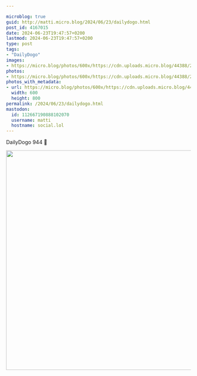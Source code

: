 ```yaml
---

microblog: true
guid: http://matti.micro.blog/2024/06/23/dailydogo.html
post_id: 4167015
date: 2024-06-23T19:47:57+0200
lastmod: 2024-06-23T19:47:57+0200
type: post
tags:
- "DailyDogo"
images:
- https://micro.blog/photos/600x/https://cdn.uploads.micro.blog/44388/2024/0ff66a84f1ad42b291917edf03b6642c.jpg
photos:
- https://micro.blog/photos/600x/https://cdn.uploads.micro.blog/44388/2024/0ff66a84f1ad42b291917edf03b6642c.jpg
photos_with_metadata:
- url: https://micro.blog/photos/600x/https://cdn.uploads.micro.blog/44388/2024/0ff66a84f1ad42b291917edf03b6642c.jpg
  width: 600
  height: 800
permalink: /2024/06/23/dailydogo.html
mastodon:
  id: 112667190888102070
  username: matti
  hostname: social.lol
---
```

DailyDogo 944 🐶

<img src="/media/uploads/2024/0ff66a84f1ad42b291917edf03b6642c.jpg" width="600" alt="" />
